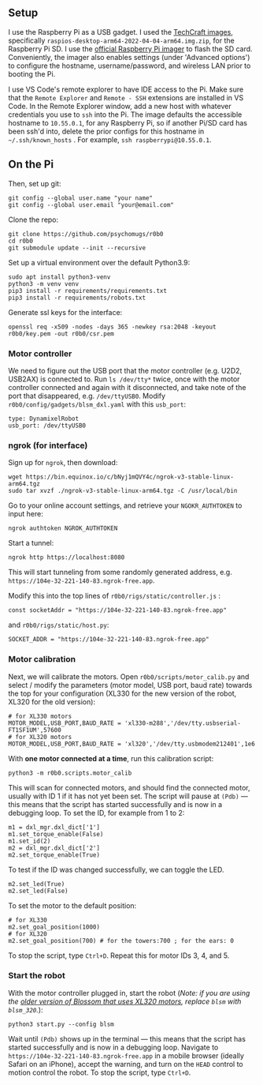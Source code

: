 ## Setup
I use the Raspberry Pi as a USB gadget.
I used the [TechCraft images](https://github.com/techcraftco/rpi-usb-gadget/releases), specifically `raspios-desktop-arm64-2022-04-04-arm64.img.zip`, for the Raspberry Pi SD.
I use the [official Raspberry Pi imager](https://www.raspberrypi.com/software/) to flash the SD card.
Conveniently, the imager also enables settings (under 'Advanced options') to configure the hostname, username/password, and wireless LAN prior to booting the Pi.

I use VS Code's remote explorer to have IDE access to the Pi.
Make sure that the `Remote Explorer` and `Remote - SSH` extensions are installed in VS Code.
In the Remote Explorer window, add a new host with whatever credentials you use to `ssh` into the Pi.
The image defaults the accessible hostname to `10.55.0.1`, for any Raspberry Pi, so if another Pi/SD card has been ssh'd into, delete the prior configs for this hostname in `~/.ssh/known_hosts` .
For example, `ssh raspberrypi@10.55.0.1`.

## On the Pi

Then, set up git:
```
git config --global user.name "your name"
git config --global user.email "your@email.com"
```
Clone the repo:
```
git clone https://github.com/psychomugs/r0b0
cd r0b0
git submodule update --init --recursive
```
Set up a virtual environment over the default Python3.9:
```
sudo apt install python3-venv
python3 -m venv venv
pip3 install -r requirements/requirements.txt
pip3 install -r requirements/robots.txt
```
Generate ssl keys for the interface:
```
openssl req -x509 -nodes -days 365 -newkey rsa:2048 -keyout r0b0/key.pem -out r0b0/csr.pem
```

### Motor controller
We need to figure out the USB port that the motor controller (e.g. U2D2, USB2AX) is connected to.
Run `ls /dev/tty*` twice, once with the motor controller connected and again with it disconnected, and take note of the port that disappeared, e.g. `/dev/ttyUSB0`.
Modify `r0b0/config/gadgets/blsm_dxl.yaml` with this `usb_port`:
```
type: DynamixelRobot
usb_port: /dev/ttyUSB0
```

### ngrok (for interface)
Sign up for `ngrok`, then download:
```
wget https://bin.equinox.io/c/bNyj1mQVY4c/ngrok-v3-stable-linux-arm64.tgz
sudo tar xvzf ./ngrok-v3-stable-linux-arm64.tgz -C /usr/local/bin
```
Go to your online account settings, and retrieve your `NGOKR_AUTHTOKEN` to input here:
```
ngrok authtoken NGROK_AUTHTOKEN
```
Start a tunnel:
```
ngrok http https://localhost:8080
```
This will start tunneling from some randomly generated address, e.g.
`https://104e-32-221-140-83.ngrok-free.app`.

Modify this into the top lines of `r0b0/rigs/static/controller.js` :
```
const socketAddr = "https://104e-32-221-140-83.ngrok-free.app"
```
and `r0b0/rigs/static/host.py`:
```
SOCKET_ADDR = "https://104e-32-221-140-83.ngrok-free.app"
```

### Motor calibration
Next, we will calibrate the motors.
Open `r0b0/scripts/motor_calib.py` and select / modify the parameters (motor model, USB port, baud rate) towards the top for your configuration (XL330 for the new version of the robot, XL320 for the old version):
```
# for XL330 motors
MOTOR_MODEL,USB_PORT,BAUD_RATE = 'xl330-m288','/dev/tty.usbserial-FT1SF1UM',57600
# for XL320 motors
MOTOR_MODEL,USB_PORT,BAUD_RATE = 'xl320','/dev/tty.usbmodem212401',1e6
```
With **one motor connected at a time**, run this calibration script:
```
python3 -m r0b0.scripts.motor_calib
```
This will scan for connected motors, and should find the connected motor, usually with ID 1 if it has not yet been set. 
The script will pause at `(Pdb)` — this means that the script has started successfully and is now in a debugging loop.
To set the ID, for example from 1 to 2:
```
m1 = dxl_mgr.dxl_dict['1']
m1.set_torque_enable(False)
m1.set_id(2)
m2 = dxl_mgr.dxl_dict['2']
m2.set_torque_enable(True)
```
To test if the ID was changed successfully, we can toggle the LED.
```
m2.set_led(True)
m2.set_led(False)
```
To set the motor to the default position:
```
# for XL330
m2.set_goal_position(1000)
# for XL320
m2.set_goal_position(700) # for the towers:700 ; for the ears: 0
```
To stop the script, type `Ctrl+D`.
Repeat this for motor IDs 3, 4, and 5.

### Start the robot
With the motor controller plugged in, start the robot (*Note: if you are using the [older version of Blossom that uses XL320 motors](https://github.com/hrc2/blossom-public), replace `blsm` with `blsm_320`.*):
```
python3 start.py --config blsm
```

Wait until `(Pdb)` shows up in the terminal — this means that the script has started successfully and is now in a debugging loop.
Navigate to `https://104e-32-221-140-83.ngrok-free.app` in a mobile browser (ideally Safari on an iPhone), accept the warning, and turn on the `HEAD` control to motion control the robot.
To stop the script, type `Ctrl+D`.
